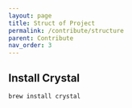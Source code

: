 ```yaml
---
layout: page
title: Struct of Project
permalink: /contribute/structure
parent: Contribute
nav_order: 3
---
```


## Install Crystal
```
brew install crystal
```